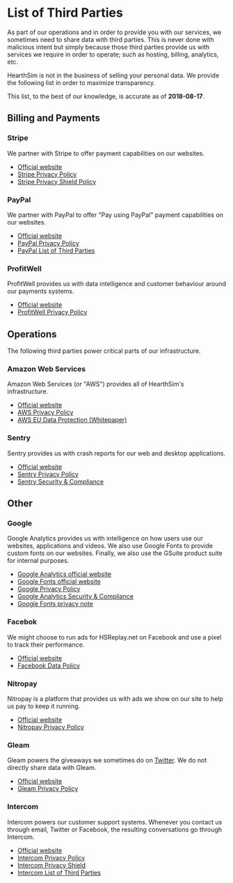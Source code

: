 # List of Third Parties

As part of our operations and in order to provide you with our services, we
sometimes need to share data with third parties.
This is never done with malicious intent but simply because those third
parties provide us with services we require in order to operate; such as
hosting, billing, analytics, etc.

HearthSim is not in the business of selling your personal data.
We provide the following list in order to maximize transparency.

This list, to the best of our knowledge, is accurate as of **2018-08-17**.


## Billing and Payments

### Stripe

We partner with Stripe to offer payment capabilities on our websites.

* [Official website](https://stripe.com/)
* [Stripe Privacy Policy](https://stripe.com/us/privacy)
* [Stripe Privacy Shield Policy](https://stripe.com/privacy-shield-policy)


### PayPal

We partner with PayPal to offer "Pay using PayPal" payment capabilities on our websites.

* [Official website](https://www.paypal.com/)
* [PayPal Privacy Policy](https://www.paypal.com/us/webapps/mpp/ua/privacy-full)
* [PayPal List of Third Parties](https://www.paypal.com/uk/webapps/mpp/ua/third-parties-list)


### ProfitWell

ProfitWell provides us with data intelligence and customer behaviour around our payments systems.

* [Official website](https://www.profitwell.com/)
* [ProfitWell Privacy Policy](https://www.profitwell.com/privacy-policy)


## Operations

The following third parties power critical parts of our infrastructure.


### Amazon Web Services

Amazon Web Services (or "AWS") provides all of HearthSim's infrastructure.

* [Official website](https://aws.amazon.com/)
* [AWS Privacy Policy](https://aws.amazon.com/privacy/)
* [AWS EU Data Protection (Whitepaper)](https://d1.awsstatic.com/whitepapers/compliance/AWS_EU_Data_Protection_Whitepaper.pdf)


### Sentry

Sentry provides us with crash reports for our web and desktop applications.

* [Official website](https://sentry.io/)
* [Sentry Privacy Policy](https://sentry.io/privacy/)
* [Sentry Security & Compliance](https://sentry.io/security/)


## Other

### Google

Google Analytics provides us with intelligence on how users use our websites, applications and videos.
We also use Google Fonts to provide custom fonts on our websites.
Finally, we also use the GSuite product suite for internal purposes.

* [Google Analytics official website](https://analytics.google.com/)
* [Google Fonts official website](https://fonts.google.com)
* [Google Privacy Policy](https://policies.google.com/privacy?hl=en)
* [Google Analytics Security & Compliance](https://support.google.com/analytics/answer/6004245?hl=en)
* [Google Fonts privacy note](https://developers.google.com/fonts/faq#what_does_using_the_google_fonts_api_mean_for_the_privacy_of_my_users)


### Facebok

We might choose to run ads for HSReplay.net on Facebook and use a pixel to track their performance.

* [Official website](https://www.facebook.com/)
* [Facebook Data Policy](https://www.facebook.com/full_data_use_policy)


### Nitropay

Nitropay is a platform that provides us with ads we show on our site to help us pay to keep it running.

- [Official website](https://nitropay.com/)
- [Nitropay Privacy Policy](https://nitropay.com/privacy)


### Gleam

Gleam powers the giveaways we sometimes do on [Twitter](https://twitter.com/HSReplayNet).
We do not directly share data with Gleam.

* [Official website](https://gleam.io/)
* [Gleam Privacy Policy](https://gleam.io/privacy)


### Intercom

Intercom powers our customer support systems.
Whenever you contact us through email, Twitter or Facebook, the resulting conversations
go through Intercom.

* [Official website](https://www.intercom.com/)
* [Intercom Privacy Policy](https://www.intercom.com/terms-and-policies#privacy)
* [Intercom Privacy Shield](https://www.intercom.com/terms-and-policies#eu-us)
* [Intercom List of Third Parties](https://www.intercom.com/terms-and-policies#security-third-parties)
